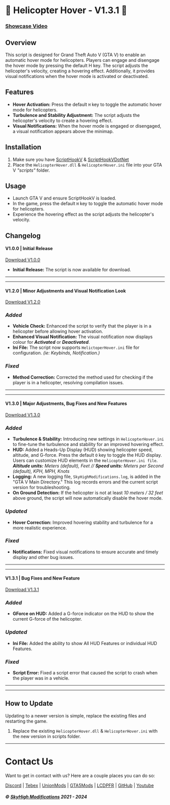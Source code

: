 # 🚁 Helicopter Hover - V1.3.1 🚁

### [Showcase Video](https://youtu.be/p0dRtj0-PyY)

## Overview

This script is designed for Grand Theft Auto V (GTA V) to enable an automatic hover mode for helicopters. Players can engage and disengage the hover mode by pressing the default H key. The script adjusts the helicopter's velocity, creating a hovering effect. Additionally, it provides visual notifications when the hover mode is activated or deactivated.

## Features

- **Hover Activation:** Press the default `H` key to toggle the automatic hover mode for helicopters.
- **Turbulence and Stability Adjustment:** The script adjusts the helicopter's velocity to create a hovering effect.
- **Visual Notifications:** When the hover mode is engaged or disengaged, a visual notification appears above the minimap.

## Installation

1. Make sure you have [ScriptHookV](http://www.dev-c.com/gtav/scripthookv/) & [ScriptHookVDotNet](https://github.com/scripthookvdotnet/scripthookvdotnet)
2. Place the `HelicopterHover.dll` & `HelicopterHover.ini` file into your GTA V *"scripts"* folder.

## Usage

- Launch GTA V and ensure ScriptHookV is loaded.
- In the game, press the default `H` key to toggle the automatic hover mode for helicopters.
- Experience the hovering effect as the script adjusts the helicopter's velocity.

## Changelog

#### V1.0.0 | Initial Release
[Download V1.0.0](https://github.com/SkyHighModifications/HelicopterHover/releases/tag/1.0.0)
- **Initial Release:** The script is now available for download.
---
---
#### V1.2.0 | Minor Adjustments and Visual Notification Look
[Download V1.2.0](https://github.com/SkyHighModifications/HelicopterHover/releases/tag/1.2)

### *Added*
- **Vehicle Check:** Enhanced the script to verify that the player is in a helicopter before allowing hover activation. 
- **Enhanced Visual Notification:** The visual notification now displays colour for __*Activated*__ or __*Deactivated*__.
- **Ini File:** The script now supports `HelictoperHover.ini` file for configuration. *(ie: Keybinds, Notification.)*

### *Fixed*
- **Method Correction:** Corrected the method used for checking if the player is in a helicopter, resolving compilation issues.
---
---
#### V1.3.0 | Major Adjustments, Bug Fixes and New Features
[Download V1.3.0](https://github.com/SkyHighModifications/HelicopterHover/releases/tag/1.3.0)
### *Added*
- **Turbulence & Stability:** Introducing new settings in `HelicopterHover.ini` to fine-tune the turbulence and stability for an improved hovering effect.
- **HUD:** Added a Heads-Up Display (HUD) showing helicopter speed, altitude, and G-force. Press the default `O` key to toggle the HUD display. Users can customize HUD elements in the `HelicopterHover.ini file`.
***Altitude units:** Meters (default), Feet // **Speed units:** Meters per Second (default), KPH, MPH, Knots*
- **Logging:** A new logging file, `SkyHighModifications.log`, is added in the "GTA V Main Directory." This log records errors and the current script version for troubleshooting.
- **On Ground Detection:** If the helicopter is not at least *10 meters / 32 feet* above ground, the script will now automatically disable the hover mode.

### *Updated*
- **Hover Correction:** Improved hovering stability and turbulence for a more realistic experience.

### *Fixed*
- **Notifications:** Fixed visual notifications to ensure accurate and timely display and other bug issues.
---
---
#### V1.3.1 | Bug Fixes and New Feature
[Download V1.3.1](https://github.com/SkyHighModifications/HelicopterHover/releases/tag/1.3.1)
### *Added*
- **GForce on HUD:** Added a G-force indicator on the HUD to show the current G-force of the helicopter.

### *Updated*
- **Ini File:** Added the ability to show All HUD Features or individual HUD Features.

### *Fixed*
- **Script Error:** Fixed a script error that caused the script to crash when the player was in a vehicle.
---
---
## How to Update
Updating to a newer version is simple, replace the existing files and restarting the game.
1. Replace the existing `HelicopterHover.dll` & `HelicopterHover.ini` with the new version in scripts folder.
---

# Contact Us
Want to get in contact with us? Here are a couple places you can do so:

[Discord](https://discord.gg/tKQgdQuJYF) | [Tebex](https://skyhigh-modifications.tebex.io/) | [UnionMods](https://unionmods.com/viewauthor?author=592) | [GTA5Mods](https://www.gta5-mods.com/users/BerkshireMods) | [LCDPFR](https://www.lcpdfr.com/profile/465231-skyhigh-modifications/) | [GitHub](https://github.com/SkyHighModifications) | [Youtube](https://www.youtube.com/@SkyHighModifications)

##### © [SkyHigh Modifications](https://discord.gg/tKQgdQuJYF) 2021 - 2024
